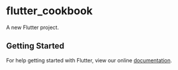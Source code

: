 # flutter_cookbook

A new Flutter project.

## Getting Started

For help getting started with Flutter, view our online
[documentation](https://flutter.io/).

